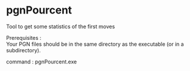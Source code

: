 # pgnPourcent
Tool to get some statistics of the first moves<p>

Prerequisites :<br>
Your PGN files should be in the same directory as the executable (or in a subdirectory).<p>

command : pgnPourcent.exe<p>
